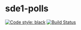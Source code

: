 # sde1-polls
[![Code style: black](https://img.shields.io/badge/code%20style-black-000000.svg)](https://github.com/psf/black)
[![Build Status](https://app.travis-ci.com/VISHDIVGAU/sde1-polls.svg?branch=main)](https://app.travis-ci.com/VISHDIVGAU/sde1-polls)
